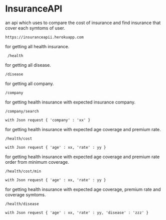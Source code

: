 # InsuranceAPI

an api which uses to compare the cost of insurance and find insurance that cover each symtoms of user.

``` 
https://insuranceapii.herokuapp.com 
```


 for getting all health insurance.
```
 /health   
 ```

for getting all disease.
```
/disease 
```

for getting all company.
```
/company 
```

for getting health insurance with expected insurance company.
```
/company/search

with Json request { 'company' : 'xx' }
```



for getting health insurance with expected age coverage and premium rate.
```
/health/cost

with Json request { 'age' : xx, 'rate' : yy }
```

for getting health insurance with expected age coverage and premium rate order from minimum coverage.
```
/health/cost/min

with Json request { 'age' : xx, 'rate' : yy }
```

for getting health insurance with expected age coverage, premium rate and coverage symtoms.
```
/health/disease

with Json request { 'age' : xx, 'rate' : yy, 'disease' : 'zzz' }
```

